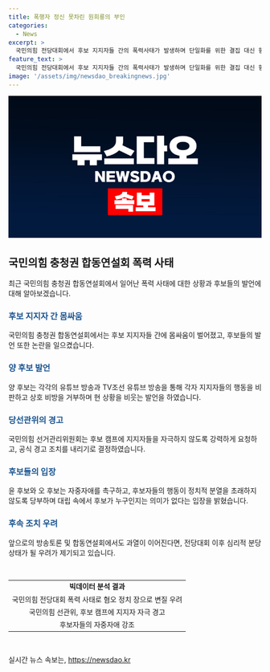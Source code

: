```yaml
---
title: 폭행자 정신 못차린 원희룡의 부인
categories:
  - News
excerpt: >
  국민의힘 전당대회에서 후보 지지자들 간의 폭력사태가 발생하며 단일화를 위한 결집 대신 혐오 정치의 분위기로 변하고 있다. 후보들은 서로를 비판하며 지지자들 간 충돌을 부추기고 있어 안타까운 상황이다. 후보들은 상호 비난을 멈추고 국민의힘을 위해 단합해야 한다는 지시를 받았으며, 선관위는 격한 대립이 계속된다면 공식 경고를 내릴 예정이다. 또한, 분열과 폭력이 지속된다면 심리적 분당의 우려가 제기되고 있다. 이에 후보들은 분열을 막고 폭력을 멈추기 위해 노력해야 한다는 목소리가 나오고 있다.
feature_text: >
  국민의힘 전당대회에서 후보 지지자들 간의 폭력사태가 발생하며 단일화를 위한 결집 대신 혐오 정치의 분위기로 변하고 있다. 후보들은 서로를 비판하며 지지자들 간 충돌을 부추기고 있어 안타까운 상황이다. 후보들은 상호 비난을 멈추고 국민의힘을 위해 단합해야 한다는 지시를 받았으며, 선관위는 격한 대립이 계속된다면 공식 경고를 내릴 예정이다. 또한, 분열과 폭력이 지속된다면 심리적 분당의 우려가 제기되고 있다. 이에 후보들은 분열을 막고 폭력을 멈추기 위해 노력해야 한다는 목소리가 나오고 있다.
image: '/assets/img/newsdao_breakingnews.jpg'
---
```


<p><img src="/assets/img/newsdao_breakingnews.jpg" alt="ranknews 속보" /></p>

<h2 data-ke-size="size26">국민의힘 충청권 합동연설회 폭력 사태</h2>

<p data-ke-size="size16">최근 국민의힘 충청권 합동연설회에서 일어난 폭력 사태에 대한 상황과 후보들의 발언에 대해 알아보겠습니다.</p>

<h3><b><span style="color: #1a5490;">후보 지지자 간 몸싸움</span></b></h3>

<p data-ke-size="size16">국민의힘 충청권 합동연설회에서는 후보 지지자들 간에 몸싸움이 벌어졌고, 후보들의 발언 또한 논란을 일으켰습니다.</p>

<h3><b><span style="color: #1a5490;">양 후보 발언</span></b></h3>

<p data-ke-size="size16">양 후보는 각각의 유튜브 방송과 TV조선 유튜브 방송을 통해 각자 지지자들의 행동을 비판하고 상호 비방을 거부하며 현 상황을 비웃는 발언을 하였습니다.</p>

<h3><b><span style="color: #1a5490;">당선관위의 경고</span></b></h3>

<p data-ke-size="size16">국민의힘 선거관리위원회는 후보 캠프에 지지자들을 자극하지 않도록 강력하게 요청하고, 공식 경고 조치를 내리기로 결정하였습니다.</p>

<h3><b><span style="color: #1a5490;">후보들의 입장</span></b></h3>

<p data-ke-size="size16">윤 후보와 오 후보는 자중자애를 촉구하고, 후보자들의 행동이 정치적 분열을 초래하지 않도록 당부하며 대립 속에서 후보가 누구인지는 의미가 없다는 입장을 밝혔습니다.</p>

<h3><b><span style="color: #1a5490;">후속 조치 우려</span></b></h3>

<p data-ke-size="size16">앞으로의 방송토론 및 합동연설회에서도 과열이 이어진다면, 전당대회 이후 심리적 분당 상태가 될 우려가 제기되고 있습니다.</p>

<p data-ke-size="size16">&nbsp;</p>

<table>
    <tbody>
        <tr>
            <td style="text-align: center; height: 17px;"><b>빅데이터 분석 결과</b></td>
        </tr>
        <tr>
            <td style="text-align: center; height: 17px;">국민의힘 전당대회 폭력 사태로 혐오 정치 장으로 변질 우려</td>
        </tr>
        <tr>
            <td style="text-align: center; height: 17px;">국민의힘 선관위, 후보 캠프에 지지자 자극 경고</td>
        </tr>
        <tr>
            <td style="text-align: center; height: 17px;">후보자들의 자중자애 강조</td>
        </tr>
    </tbody>
</table>

<p data-ke-size="size16">&nbsp;</p>
실시간 뉴스 속보는, <a href="https://newsdao.kr" rel="dofollow">https://newsdao.kr</a>


